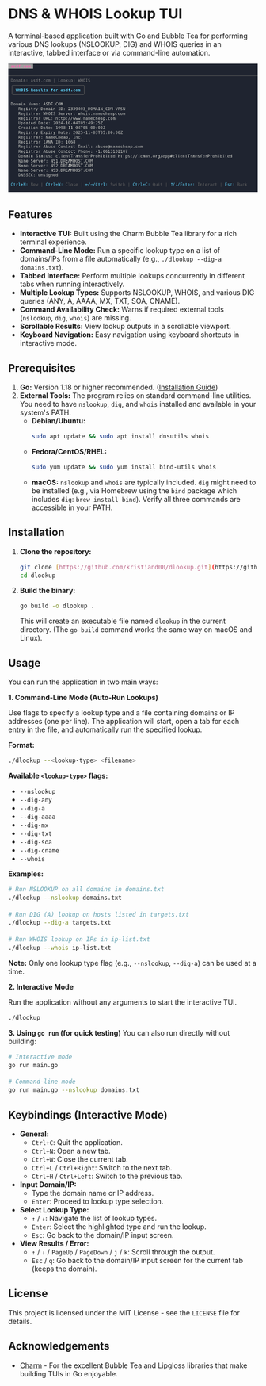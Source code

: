 # DNS & WHOIS Lookup TUI

A terminal-based application built with Go and Bubble Tea for performing various DNS lookups (NSLOOKUP, DIG) and WHOIS queries in an interactive, tabbed interface or via command-line automation.

![Screenshot Placeholder](https://github.com/kristiand00/dlookup/blob/main/preview.png?raw=true)

## Features

* **Interactive TUI:** Built using the Charm Bubble Tea library for a rich terminal experience.
* **Command-Line Mode:** Run a specific lookup type on a list of domains/IPs from a file automatically (e.g., `./dlookup --dig-a domains.txt`).
* **Tabbed Interface:** Perform multiple lookups concurrently in different tabs when running interactively.
* **Multiple Lookup Types:** Supports NSLOOKUP, WHOIS, and various DIG queries (ANY, A, AAAA, MX, TXT, SOA, CNAME).
* **Command Availability Check:** Warns if required external tools (`nslookup`, `dig`, `whois`) are missing.
* **Scrollable Results:** View lookup outputs in a scrollable viewport.
* **Keyboard Navigation:** Easy navigation using keyboard shortcuts in interactive mode.

## Prerequisites

1.  **Go:** Version 1.18 or higher recommended. ([Installation Guide](https://go.dev/doc/install))
2.  **External Tools:** The program relies on standard command-line utilities. You need to have `nslookup`, `dig`, and `whois` installed and available in your system's PATH.
    * **Debian/Ubuntu:**
        ```bash
        sudo apt update && sudo apt install dnsutils whois
        ```
    * **Fedora/CentOS/RHEL:**
        ```bash
        sudo yum update && sudo yum install bind-utils whois
        ```
    * **macOS:** `nslookup` and `whois` are typically included. `dig` might need to be installed (e.g., via Homebrew using the `bind` package which includes `dig`: `brew install bind`). Verify all three commands are accessible in your PATH.

## Installation

1.  **Clone the repository:**
    ```bash
    git clone [https://github.com/kristiand00/dlookup.git](https://github.com/kristiand00/dlookup.git)
    cd dlookup
    ```

2.  **Build the binary:**
    ```bash
    go build -o dlookup .
    ```
    This will create an executable file named `dlookup` in the current directory. (The `go build` command works the same way on macOS and Linux).

## Usage

You can run the application in two main ways:

**1. Command-Line Mode (Auto-Run Lookups)**

   Use flags to specify a lookup type and a file containing domains or IP addresses (one per line). The application will start, open a tab for each entry in the file, and automatically run the specified lookup.

   **Format:**
   ```bash
   ./dlookup --<lookup-type> <filename>
   ```

   **Available `<lookup-type>` flags:**
   * `--nslookup`
   * `--dig-any`
   * `--dig-a`
   * `--dig-aaaa`
   * `--dig-mx`
   * `--dig-txt`
   * `--dig-soa`
   * `--dig-cname`
   * `--whois`

   **Examples:**
   ```bash
   # Run NSLOOKUP on all domains in domains.txt
   ./dlookup --nslookup domains.txt

   # Run DIG (A) lookup on hosts listed in targets.txt
   ./dlookup --dig-a targets.txt

   # Run WHOIS lookup on IPs in ip-list.txt
   ./dlookup --whois ip-list.txt
   ```
   **Note:** Only one lookup type flag (e.g., `--nslookup`, `--dig-a`) can be used at a time.

**2. Interactive Mode**

   Run the application without any arguments to start the interactive TUI.

   ```bash
   ./dlookup
   ```

**3. Using `go run` (for quick testing)**
   You can also run directly without building:
   ```bash
   # Interactive mode
   go run main.go

   # Command-line mode
   go run main.go --nslookup domains.txt
   ```

## Keybindings (Interactive Mode)

* **General:**
    * `Ctrl+C`: Quit the application.
    * `Ctrl+N`: Open a new tab.
    * `Ctrl+W`: Close the current tab.
    * `Ctrl+L` / `Ctrl+Right`: Switch to the next tab.
    * `Ctrl+H` / `Ctrl+Left`: Switch to the previous tab.
* **Input Domain/IP:**
    * Type the domain name or IP address.
    * `Enter`: Proceed to lookup type selection.
* **Select Lookup Type:**
    * `↑` / `↓`: Navigate the list of lookup types.
    * `Enter`: Select the highlighted type and run the lookup.
    * `Esc`: Go back to the domain/IP input screen.
* **View Results / Error:**
    * `↑` / `↓` / `PageUp` / `PageDown` / `j` / `k`: Scroll through the output.
    * `Esc` / `q`: Go back to the domain/IP input screen for the current tab (keeps the domain).

## License

This project is licensed under the MIT License - see the `LICENSE` file for details.

## Acknowledgements

* [Charm](https://charm.sh/) - For the excellent Bubble Tea and Lipgloss libraries that make building TUIs in Go enjoyable.

